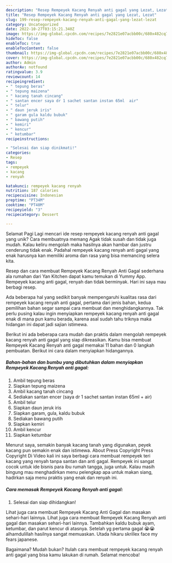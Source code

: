```yaml
---
description: "Resep Rempeyek Kacang Renyah anti gagal yang Lezat, Lezat"
title: "Resep Rempeyek Kacang Renyah anti gagal yang Lezat, Lezat"
slug: 199-resep-rempeyek-kacang-renyah-anti-gagal-yang-lezat-lezat
category: Uncategorized
date: 2022-10-27T03:15:21.340Z
image: https://img-global.cpcdn.com/recipes/7e2821e07acbb00c/680x482cq70/rempeyek-kacang-renyah-anti-gagal-foto-resep-utama.jpg
hideToc: false
enableToc: true
enableTocContent: false
thumbnail: https://img-global.cpcdn.com/recipes/7e2821e07acbb00c/680x482cq70/rempeyek-kacang-renyah-anti-gagal-foto-resep-utama.jpg
cover: https://img-global.cpcdn.com/recipes/7e2821e07acbb00c/680x482cq70/rempeyek-kacang-renyah-anti-gagal-foto-resep-utama.jpg
author: Admin
authorAv: notfound
ratingvalue: 3.9
reviewcount: 14
recipeingredient:
- " tepung beras"
- " tepung maizena"
- " kacang tanah cincang"
- " santan encer saya dr 1 sachet santan instan 65ml  air"
- " telur"
- " daun jeruk iris"
- " garam gula kaldu bubuk"
- " bawang putih"
- " kemiri"
- " kencur"
- " ketumbar"
recipeinstructions:

- "Selesai dan siap dinikmati!"
categories:
- Resep
tags:
- rempeyek
- kacang
- renyah

katakunci: rempeyek kacang renyah 
nutrition: 187 calories
recipecuisine: Indonesian
preptime: "PT34M"
cooktime: "PT40M"
recipeyield: "3"
recipecategory: Dessert

---
```



Selamat Pagi Lagi mencari ide resep rempeyek kacang renyah anti gagal yang unik? Cara membuatnya memang Agak tidak susah dan tidak juga mudah. Kalau keliru mengolah maka hasilnya akan hambar dan justru cenderung tidak enak. Padahal rempeyek kacang renyah anti gagal yang enak harusnya kan memiliki aroma dan rasa yang bisa memancing selera kita.


Resep dan cara membuat Rempeyek Kacang Renyah Anti Gagal sederhana ala rumahan dari Yan Kitchen dapat kamu temukan di Yummy App. Rempeyek kacang anti gagal, renyah dan tidak berminyak. Hari ini saya mau berbagi resep.

Ada beberapa hal yang sedikit banyak mempengaruhi kualitas rasa dari rempeyek kacang renyah anti gagal, pertama dari jenis bahan, kedua pemilihan bahan segar sampai cara membuat dan menghidangkannya. Tak perlu pusing kalau ingin menyiapkan rempeyek kacang renyah anti gagal enak di mana pun kamu berada, karena asal sudah tahu triknya maka hidangan ini dapat jadi sajian istimewa.


Berikut ini ada beberapa cara mudah dan praktis dalam mengolah rempeyek kacang renyah anti gagal yang siap dikreasikan. Kamu bisa membuat Rempeyek Kacang Renyah anti gagal memakai 11 bahan dan 0 langkah pembuatan. Berikut ini cara dalam menyiapkan hidangannya.

<!--inarticleads1-->

##### Bahan-bahan dan bumbu yang dibutuhkan dalam menyiapkan Rempeyek Kacang Renyah anti gagal:

1. Ambil  tepung beras
1. Siapkan  tepung maizena
1. Ambil  kacang tanah cincang
1. Sediakan  santan encer (saya dr 1 sachet santan instan 65ml + air)
1. Ambil  telur
1. Siapkan  daun jeruk iris
1. Siapkan  garam, gula, kaldu bubuk
1. Sediakan  bawang putih
1. Siapkan  kemiri
1. Ambil  kencur
1. Siapkan  ketumbar


Menurut saya, semakin banyak kacang tanah yang digunakan, peyek kacang pun semakin enak dan istimewa. About Press Copyright Press Copyright Di Video kali ini saya berbagi cara membuat rempeyek teri kacang yang renyah tanpa santan dan anti gagal. Rempeyek ini sangat cocok untuk ide bisnis para ibu rumah tangga, juga untuk. Kalau masih bingung mau menghadirkan menu pelengkap apa untuk makan siang, hadirkan saja menu praktis yang enak dan renyah ini. 

<!--inarticleads2-->

##### Cara memasak Rempeyek Kacang Renyah anti gagal:


1. Selesai dan siap dihidangkan!

Lihat juga cara membuat Rempeyek Kacang Anti Gagal dan masakan sehari-hari lainnya. Lihat juga cara membuat Rempeyek Kacang Renyah anti gagal dan masakan sehari-hari lainnya. Tambahkan kaldu bubuk ayam, ketumbar, dan parut kencur di atasnya. Setelah yg pertama gagal 😭😭 alhamdulillah hasilnya sangat memuaskan. Utada hikaru skrillex face my fears japanese. 

Bagaimana? Mudah bukan? Itulah cara membuat rempeyek kacang renyah anti gagal yang bisa kamu lakukan di rumah. Selamat mencoba!
